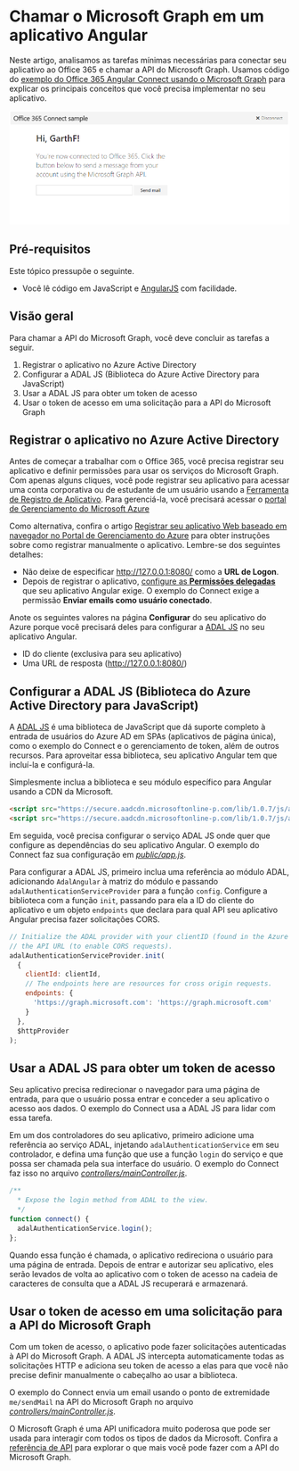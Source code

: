 # Chamar o Microsoft Graph em um aplicativo Angular 

Neste artigo, analisamos as tarefas mínimas necessárias para conectar seu aplicativo ao Office 365 e chamar a API do Microsoft Graph. Usamos código do [exemplo do Office 365 Angular Connect usando o Microsoft Graph](https://github.com/microsoftgraph/angular-connect-rest-sample) para explicar os principais conceitos que você precisa implementar no seu aplicativo.

![Captura de tela do exemplo do Office 365 para Angular](./images/web-screenshot.png)

## Pré-requisitos  

Este tópico pressupõe o seguinte.

* Você lê código em JavaScript e [AngularJS](https://angularjs.org/) com facilidade.

## Visão geral

Para chamar a API do Microsoft Graph, você deve concluir as tarefas a seguir.

1. Registrar o aplicativo no Azure Active Directory
2. Configurar a ADAL JS (Biblioteca do Azure Active Directory para JavaScript)
3. Usar a ADAL JS para obter um token de acesso
4. Usar o token de acesso em uma solicitação para a API do Microsoft Graph

<!--<a name="register"></a>-->
## Registrar o aplicativo no Azure Active Directory

Antes de começar a trabalhar com o Office 365, você precisa registrar seu aplicativo e definir permissões para usar os serviços do Microsoft Graph. Com apenas alguns cliques, você pode registrar seu aplicativo para acessar uma conta corporativa ou de estudante de um usuário usando a [Ferramenta de Registro de Aplicativo](https://dev.office.com/app-registration). 
Para gerenciá-la, você precisará acessar o [portal de Gerenciamento do Microsoft Azure](https://manage.windowsazure.com)

Como alternativa, confira o artigo [Registrar seu aplicativo Web baseado em navegador no Portal de Gerenciamento do Azure](https://msdn.microsoft.com/en-us/office/office365/HowTo/add-common-consent-manually#bk_RegisterWebApp) para obter instruções sobre como registrar manualmente o aplicativo. Lembre-se dos seguintes detalhes:

* Não deixe de especificar http://127.0.0.1:8080/ como a **URL de Logon**.
* Depois de registrar o aplicativo, [configure as **Permissões delegadas**](https://github.com/microsoftgraph/angular-connect-rest-sample/wiki/Grant-permissions-to-the-Connect-application-in-Azure) que seu aplicativo Angular exige. O exemplo do Connect exige a permissão **Enviar emails como usuário conectado**.

Anote os seguintes valores na página **Configurar** do seu aplicativo do Azure porque você precisará deles para configurar a [ADAL JS](https://github.com/AzureAD/azure-activedirectory-library-for-js) no seu aplicativo Angular.

* ID do cliente (exclusiva para seu aplicativo)
* Uma URL de resposta (http://127.0.0.1:8080/)

<!--<a name="adal"></a>-->
## Configurar a ADAL JS (Biblioteca do Azure Active Directory para JavaScript)

A [ADAL JS](https://github.com/AzureAD/azure-activedirectory-library-for-js) é uma biblioteca de JavaScript que dá suporte completo à entrada de usuários do Azure AD em SPAs (aplicativos de página única), como o exemplo do Connect e o gerenciamento de token, além de outros recursos. Para aproveitar essa biblioteca, seu aplicativo Angular tem que incluí-la e configurá-la.

Simplesmente inclua a biblioteca e seu módulo específico para Angular usando a CDN da Microsoft.

```html
<script src="https://secure.aadcdn.microsoftonline-p.com/lib/1.0.7/js/adal.min.js"></script>
<script src="https://secure.aadcdn.microsoftonline-p.com/lib/1.0.7/js/adal-angular.min.js"></script>
```

Em seguida, você precisa configurar o serviço ADAL JS onde quer que configure as dependências do seu aplicativo Angular. O exemplo do Connect faz sua configuração em [*public/app.js*](https://github.com/microsoftgraph/angular-connect-rest-sample/blob/master/public/scripts/app.js). 

Para configurar a ADAL JS, primeiro inclua uma referência ao módulo ADAL, adicionando ```AdalAngular``` à matriz do módulo e passando ```adalAuthenticationServiceProvider``` para a função ```config```. Configure a biblioteca com a função ```init```, passando para ela a ID do cliente do aplicativo e um objeto ```endpoints``` que declara para qual API seu aplicativo Angular precisa fazer solicitações CORS.

```javascript
// Initialize the ADAL provider with your clientID (found in the Azure Management Portal) and 
// the API URL (to enable CORS requests).
adalAuthenticationServiceProvider.init(
  {
    clientId: clientId,
    // The endpoints here are resources for cross origin requests.
    endpoints: {
      'https://graph.microsoft.com': 'https://graph.microsoft.com'
    }
  },
  $httpProvider
);
```

<!--<a name="accessToken"></a>-->
## Usar a ADAL JS para obter um token de acesso

Seu aplicativo precisa redirecionar o navegador para uma página de entrada, para que o usuário possa entrar e conceder a seu aplicativo o acesso aos dados. O exemplo do Connect usa a ADAL JS para lidar com essa tarefa. 

Em um dos controladores do seu aplicativo, primeiro adicione uma referência ao serviço ADAL, injetando ```adalAuthenticationService``` em seu controlador, e defina uma função que use a função ```login``` do serviço e que possa ser chamada pela sua interface do usuário. O exemplo do Connect faz isso no arquivo [*controllers/mainController.js*](https://github.com/microsoftgraph/angular-connect-rest-sample/blob/master/public/controllers/mainController.js). 

```javascript
/**
  * Expose the login method from ADAL to the view.
  */
function connect() {
  adalAuthenticationService.login();
};
```

Quando essa função é chamada, o aplicativo redireciona o usuário para uma página de entrada. Depois de entrar e autorizar seu aplicativo, eles serão levados de volta ao aplicativo com o token de acesso na cadeia de caracteres de consulta que a ADAL JS recuperará e armazenará. 

<!--<a name="request"></a>-->
## Usar o token de acesso em uma solicitação para a API do Microsoft Graph

Com um token de acesso, o aplicativo pode fazer solicitações autenticadas à API do Microsoft Graph. A ADAL JS intercepta automaticamente todas as solicitações HTTP e adiciona seu token de acesso a elas para que você não precise definir manualmente o cabeçalho ao usar a biblioteca. 

O exemplo do Connect envia um email usando o ponto de extremidade ```me/sendMail``` na API do Microsoft Graph no arquivo [*controllers/mainController.js*](https://github.com/microsoftgraph/angular-connect-rest-sample/blob/master/public/controllers/mainController.js). 

O Microsoft Graph é uma API unificadora muito poderosa que pode ser usada para interagir com todos os tipos de dados da Microsoft. Confira a [referência de API](http://graph.microsoft.io/docs/api-reference/v1.0) para explorar o que mais você pode fazer com a API do Microsoft Graph.

